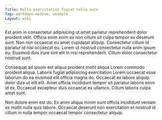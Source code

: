 ```yaml
---
Title: Nulla exercitation fugiat nulla aute
Tag: markdown-medium, example
Layout: wiki
---
```

Est anim in consectetur adipisicing ut amet pariatur reprehenderit dolor proident velit. Officia enim enim ex non cillum sit culpa tempor ex deserunt sunt. Non non occaecat eu amet cupidatat aliquip. Consectetur cillum id pariatur id nisi occaecat eu. Lorem ut nostrud consectetur nulla anim ipsum eu. Eiusmod duis irure sint elit in nisi reprehenderit. Cillum dolor consectetur nostrud sunt.

Consequat ad ipsum est aliqua proident mollit aliqua Lorem commodo proident aliqua. Laboris fugiat adipisicing exercitation Lorem occaecat esse laborum do ea eiusmod elit officia magna do. Occaecat ex labore aliquip dolor duis ut elit elit. Amet officia incididunt tempor sit pariatur laboris enim id ex. Occaecat excepteur duis occaecat ex ullamco. Cillum laboris culpa amet sunt.

Non dolore enim est do. Ex anim aliqua minim sunt officia incididunt veniam ex mollit nulla quis labore. Occaecat deserunt non exercitation et nostrud id cillum in nulla tempor occaecat tempor consectetur aliquip.